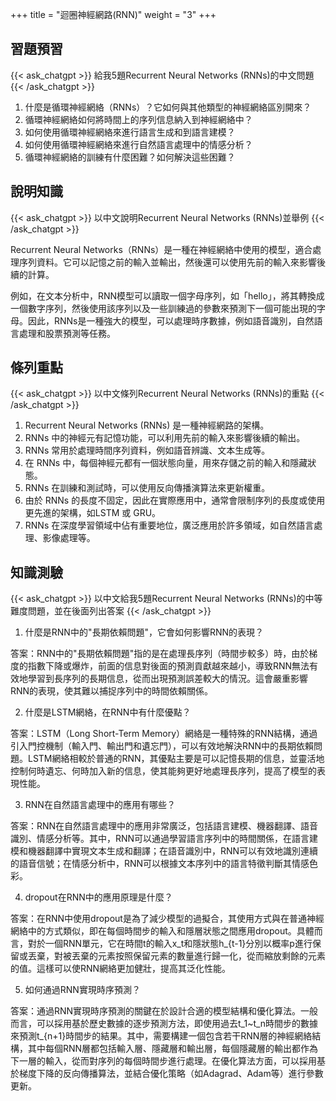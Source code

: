 +++
title = "迴圈神經網路(RNN)"
weight = "3"
+++
## 習題預習
{{< ask_chatgpt >}}
給我5題Recurrent Neural Networks (RNNs)的中文問題
{{< /ask_chatgpt >}}

1. 什麼是循環神經網絡（RNNs）？它如何與其他類型的神經網絡區別開來？
2. 循環神經網絡如何將時間上的序列信息納入到神經網絡中？
3. 如何使用循環神經網絡來進行語言生成和到語言建模？
4. 如何使用循環神經網絡來進行自然語言處理中的情感分析？
5. 循環神經網絡的訓練有什麼困難？如何解決這些困難？   

## 說明知識
{{< ask_chatgpt >}}
以中文說明Recurrent Neural Networks (RNNs)並舉例
{{< /ask_chatgpt >}}

Recurrent Neural Networks（RNNs）是一種在神經網絡中使用的模型，適合處理序列資料。它可以記憶之前的輸入並輸出，然後還可以使用先前的輸入來影響後續的計算。

例如，在文本分析中，RNN模型可以讀取一個字母序列，如「hello」，將其轉換成一個數字序列，然後使用該序列以及一些訓練過的參數來預測下一個可能出現的字母。因此，RNNs是一種強大的模型，可以處理時序數據，例如語音識別，自然語言處理和股票預測等任務。   

## 條列重點
{{< ask_chatgpt >}}
以中文條列Recurrent Neural Networks (RNNs)的重點
{{< /ask_chatgpt >}}

1. Recurrent Neural Networks (RNNs) 是一種神經網路的架構。
2. RNNs 中的神經元有記憶功能，可以利用先前的輸入來影響後續的輸出。
3. RNNs 常用於處理時間序列資料，例如語音辨識、文本生成等。
4. 在 RNNs 中，每個神經元都有一個狀態向量，用來存儲之前的輸入和隱藏狀態。
5. RNNs 在訓練和測試時，可以使用反向傳播演算法來更新權重。
6. 由於 RNNs 的長度不固定，因此在實際應用中，通常會限制序列的長度或使用更先進的架構，如LSTM 或 GRU。
7. RNNs 在深度學習領域中佔有重要地位，廣泛應用於許多領域，如自然語言處理、影像處理等。   

## 知識測驗
{{< ask_chatgpt >}}
以中文給我5題Recurrent Neural Networks (RNNs)的中等難度問題，並在後面列出答案
{{< /ask_chatgpt >}}

1. 什麼是RNN中的"長期依賴問題"，它會如何影響RNN的表現？

答案：RNN中的"長期依賴問題"指的是在處理長序列（時間步較多）時，由於梯度的指數下降或爆炸，前面的信息對後面的預測貢獻越來越小，導致RNN無法有效地學習到長序列的長期信息，從而出現預測誤差較大的情況。這會嚴重影響RNN的表現，使其難以捕捉序列中的時間依賴關係。

2. 什麼是LSTM網絡，在RNN中有什麼優點？

答案：LSTM（Long Short-Term Memory）網絡是一種特殊的RNN結構，通過引入門控機制（輸入門、輸出門和遺忘門），可以有效地解決RNN中的長期依賴問題。LSTM網絡相較於普通的RNN，其優點主要是可以記憶長期的信息，並靈活地控制何時遺忘、何時加入新的信息，使其能夠更好地處理長序列，提高了模型的表現性能。

3. RNN在自然語言處理中的應用有哪些？

答案：RNN在自然語言處理中的應用非常廣泛，包括語言建模、機器翻譯、語音識別、情感分析等。其中，RNN可以通過學習語言序列中的時間關係，在語言建模和機器翻譯中實現文本生成和翻譯；在語音識別中，RNN可以有效地識別連續的語音信號；在情感分析中，RNN可以根據文本序列中的語言特徵判斷其情感色彩。

4. dropout在RNN中的應用原理是什麼？

答案：在RNN中使用dropout是為了減少模型的過擬合，其使用方式與在普通神經網絡中的方式類似，即在每個時間步的輸入和隱層狀態之間應用dropout。具體而言，對於一個RNN單元，它在時間t的輸入x_t和隱狀態h_{t-1}分別以概率p進行保留或丟棄，對被丟棄的元素按照保留元素的數量進行歸一化，從而縮放剩餘的元素的值。這樣可以使RNN網絡更加健壯，提高其泛化性能。

5. 如何通過RNN實現時序預測？

答案：通過RNN實現時序預測的關鍵在於設計合適的模型結構和優化算法。一般而言，可以採用基於歷史數據的逐步預測方法，即使用過去t_1~t_n時間步的數據來預測t_{n+1}時間步的結果。其中，需要構建一個包含若干RNN層的神經網絡結構，其中每個RNN層都包括輸入層、隱藏層和輸出層，每個隱藏層的輸出都作為下一層的輸入，從而對序列的每個時間步進行處理。在優化算法方面，可以採用基於梯度下降的反向傳播算法，並結合優化策略（如Adagrad、Adam等）進行參數更新。   

